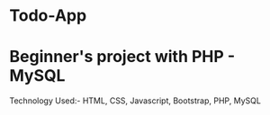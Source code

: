 # Todo-App
# Beginner's project with PHP - MySQL
Technology Used:- 
HTML, CSS, Javascript, Bootstrap, PHP, MySQL
